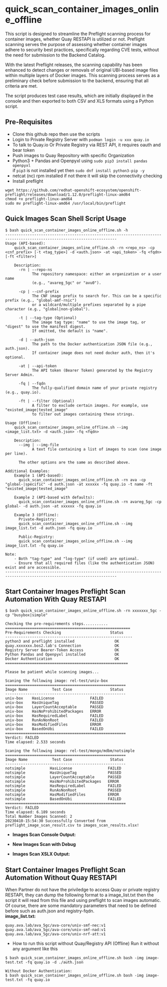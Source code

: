 # quick_scan_container_images_online_offline
This script is designed to streamline the Preflight scanning process for container images, whether Quay RESTAPI is utilized or not. Preflight scanning serves the purpose of assessing whether container images adhere to security best practices, specifically regarding CVE tests, without the need for submission to the Backend Catalog.

With the latest Preflight releases, the scanning capability has been enhanced to detect changes or removals of original UBI-based image files within multiple layers of Docker images. This scanning process serves as a preliminary check before submission to the backend, ensuring that all criteria are met.

The script produces test case results, which are initially displayed in the console and then exported to both CSV and XLS formats using a Python script.

## Pre-Requisites
- Clone this github repo then use the scripts  
- Login to Private Registry Server with `podman login -u xxx quay.io`
- To talk to Quay.io Or Private Registry via REST API, it requires oauth and bear token
- Push images to Quay Repository with specific Organization
- Python3 + Pandas and Openpyxl using `sudo pip3 install pandas openpyxl`   
  if `pip3` is not installed yet then `sudo dnf install python3-pip -y`
- netcat (nc) rpm installed if not there it will skip the connectivity checking
- Install preflight 
```shellSession
wget https://github.com/redhat-openshift-ecosystem/openshift-preflight/releases/download/1.12.0/preflight-linux-amd64
chmod +x preflight-linux-amd64
sudo mv preflight-linux-amd64 /usr/local/bin/preflight
```

## Quick Images Scan Shell Script Usage
```shellSession
$ bash quick_scan_container_images_online_offline.sh -h
------------------------------------------------------------------------------------------------------------------------
Usage (API-based):
    quick_scan_container_images_online_offline.sh -rn <repo_ns> -cp <cnf_prefix> [-t <tag_type>] -d <auth.json> -at <api_token> -fq <fqdn> [-ft <filter>]
    
    Description:
      -rn | --repo-ns
            The repository namespace: either an organization or a user name 
            (e.g., "avareg_5gc" or "avu0").
      
      -cp | --cnf-prefix
            The CNF image prefix to search for. This can be a specific prefix (e.g., "global-amf-rnic")
            or a wildcard/multiple prefixes separated by a pipe character (e.g., "global|non-global").
      
      -t | --tag-type (Optional)
            The image tag type: "name" to use the image tag, or "digest" to use the manifest digest.
            If omitted, the default is "name".
      
      -d | --auth-json
            The path to the Docker authentication JSON file (e.g., auth.json).
            If container image does not need docker auth, then it's optional.
      
      -at | --api-token
            The API token (Bearer Token) generated by the Registry Server Admin.
      
      -fq | --fqdn
            The fully-qualified domain name of your private registry (e.g., quay.io).
      
      -ft | --filter (Optional)
            A filter to exclude certain images. For example, use "existed_image|tested_image"
            to filter out images containing these strings.

Usage (Offline):
    quick_scan_container_images_online_offline.sh --img <image_list.txt> -d <auth.json> -fq <fqdn>
    
    Description:
      --img | --img-file
            A text file containing a list of images to scan (one image per line).
      
      The other options are the same as described above.

Additional Examples:
    Example 1 (API-based):
      quick_scan_container_images_online_offline.sh -rn ava -cp "global-|specific" -d auth.json -at xxxxxx -fq quay.io -t name -ft "existed_image|tested_image"
      
    Example 2 (API-based with defaults):
      quick_scan_container_images_online_offline.sh -rn avareg_5gc -cp global- -d auth.json -at xxxxxx -fq quay.io
      
    Example 3 (Offline):
      Private-Registry:
      quick_scan_container_images_online_offline.sh --img image_list.txt -d auth.json -fq quay.io
      
      Public-Registry:
      quick_scan_container_images_online_offline.sh --img image_list.txt -fq quay.io

Note:
    - Both "tag-type" and "log-type" (if used) are optional.
    - Ensure that all required files (like the authentication JSON) exist and are accessible.
------------------------------------------------------------------------------------------------------------------------
```
## Start Container Images Preflight Scan Automation With Quay RESTAPI
```shellSession
$ bash quick_scan_container_images_online_offline.sh -rn xxxxxxx_5gc -cp "busybox|simple"

Checking the pre-requirements steps...........
========================================================
Pre-Requirements Checking                      Status    
---------------------------------------------------------
python3 and preflight installed                  OK                      
quay.xxxxxxx.bos2.lab's Connection               OK                      
Registry Server Bearer-Token Access              OK                      
Python Pandas and Openpyxl installed             OK                      
Docker Authentication                            OK                      
=======================================================

Please be patient while scanning images...

Scaning the following image: rel-test/univ-box
======================================================
Image Name           Test Case                 Status    
------------------------------------------------------
univ-box    HasLicense                FAILED    
univ-box    HasUniqueTag              PASSED    
univ-box    LayerCountAcceptable      PASSED    
univ-box    HasNoProhibitedPackages   ERROR     
univ-box    HasRequiredLabel          FAILED    
univ-box    RunAsNonRoot              FAILED    
univ-box    HasModifiedFiles          ERROR     
univ-box    BasedOnUbi                FAILED    
======================================================
Verdict: FAILED    
Time elapsed: 2.533 seconds

Scaning the following image: rel-test/mongo/mdbm/notsimple
======================================================
Image Name           Test Case                 Status    
------------------------------------------------------
notsimple           HasLicense                FAILED    
notsimple           HasUniqueTag              PASSED    
notsimple           LayerCountAcceptable      PASSED    
notsimple           HasNoProhibitedPackages   ERROR     
notsimple           HasRequiredLabel          FAILED    
notsimple           RunAsNonRoot              PASSED    
notsimple           HasModifiedFiles          ERROR     
notsimple           BasedOnUbi                FAILED    
======================================================
Verdict: FAILED    
Time elapsed: 6.189 seconds
Total Number Images Scanned: 2
20230410-15:54:30 Successfully Converted from preflight_image_scan_result.csv to images_scan_results.xlsx!
```

- **Images Scan Console Output:** 
<!-- ![Images Scan Console Output](img/images_scan_console_output.png "Images Scan Console Output") -->

- **New Images Scan with Debug**
<!-- ![Images Scan XLSX Conversion Output](img/new-conversion-output.png "Images Scan XLSX Conversion New Output") -->

- **Images Scan XSLX Output:**   
<!-- ![Images Scan XLSX Conversion Output](img/images_scan_xlsx_conversion_ouput.png "Images Scan XLSX Conversion Output") -->

## Start Container Images Preflight Scan Automation Without Quay RESTAPI
When Partner do not have the priviledge to access Quay or private registry RESTAPI, they can dump the following format to a image_list.txt then the script it will read from this file and using preflight to scan images automatic.
Of course, there are some mandatory parameters that need to be defined before such as auth.json and registry-fqdn.  
**image_list.txt:**
```shellSession
quay.ava.lab/ava_5gc/ava-core/univ-smf-nec:v1
quay.ava.lab/ava_5gc/ava-core/univ-smf-nad:v1
quay.ava.lab/ava_5gc/ava-core/univ-nrf-att:v1
```
- How to run this script without Quay/Registry API (Offline)
Run it without any argument like this  
```shellSession
$ bash quick_scan_container_images_online_offline.sh bash -img image-test.txt -fq quay.io -d ./auth.json

Without Docker Authentication:
$ bash quick_scan_container_images_online_offline.sh bash -img image-test.txt -fq quay.io
```
